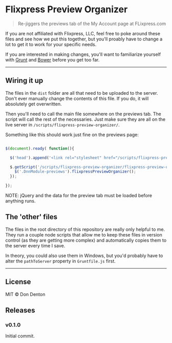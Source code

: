 # Flixpress Preview Organizer

> Re-jiggers the previews tab of the My Account page at FLixpress.com

If you are not affiliated with Flixpress, LLC, feel free to poke around these
files and see how we put this together, but you'll proably have to change a
lot to get it to work for your specific needs.

If you are interested in making changes, you'll want to familiarize yourself
with [Grunt](http://gruntjs.com) and [Bower](http://bower.io) before you get
too far.

------------

## Wiring it up

The files in the `dist` folder are all that need to be uploaded to the server.
Don't ever manually change the contents of this file. If you do, it will
absolutely get overwritten.

Then you'll need to call the main file somewhere on the previews tab. The
script will call the rest of the necessaries. Just make sure they are all on
the live server in `/scripts/flixpress-preview-organizer/`.

Something like this should work just fine on the previews page:

```javascript

$(document).ready( function(){

  $('head').append('<link rel="stylesheet" href="/scripts/flixpress-preview-organizer/flixpress-preview-organizer.css" />');

  $.getScript('/scripts/flixpress-preview-organizer/flixpress-preview-organizer.min.js', function(){
    $('.DnnModule-previews').flixpressPreviewOrganizer();
  });

});

```

NOTE: jQuery and the data for the preview tab must be loaded before anything
runs.

## The 'other' files

The files in the root directory of this repository are really only helpful
to me. They run a couple node scripts that allow me to keep these files in
version control (as they are getting more complex) and automatically copies
them to the server every time I save.

In theory, you could also use them in Windows, but you'd probably have to
alter the `pathToServer` property in `Gruntfile.js` first.

------------

## License

MIT © Don Denton

## Releases

### v0.1.0

Initial commit.
